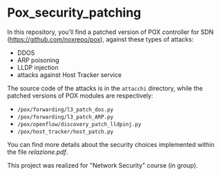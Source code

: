 # Pox_security_patching
 
In this repository, you'll find a patched version of POX controller for SDN (https://github.com/noxrepo/pox), against these types of attacks: 
- DDOS
- ARP poisoning
- LLDP injection
- attacks against Host Tracker service

The source code of the attacks is in the `attacchi` directory, while the patched versions of POX modules are respectively:
- `/pox/forwarding/l3_patch_dos.py`
- `/pox/forwarding/l3_patch_ARP.py`
- `/pox/openflow/discovery_patch_lldpinj.py`
- `/pox/host_tracker/host_patch.py`

You can find more details about the security choices implemented within the file *relazione.pdf*.

This project was realized for "Network Security" course (in group).
